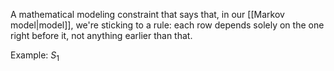 A mathematical modeling constraint that says that, in our [[Markov model|model]], we're sticking to a rule: each row depends solely on the one right before it, not anything earlier than that.

Example:
$S_1$